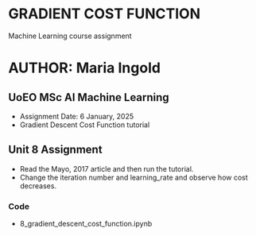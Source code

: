 # GRADIENT COST FUNCTION

Machine Learning course assignment  

# AUTHOR: Maria Ingold

## UoEO MSc AI Machine Learning

* Assignment Date: 6 January, 2025
* Gradient Descent Cost Function tutorial

## Unit 8 Assignment 

* Read the Mayo, 2017 article and then run the tutorial.
* Change the iteration number and learning_rate and observe how cost decreases.

### Code

* 8_gradient_descent_cost_function.ipynb
